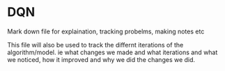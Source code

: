 # DQN

Mark down file for explaination, tracking probelms, making notes etc

This file will also be used to track the differnt iterations of the algorithm/model.
ie what changes we made and what iterations and what we noticed, how it improved and why we did the changes we did.